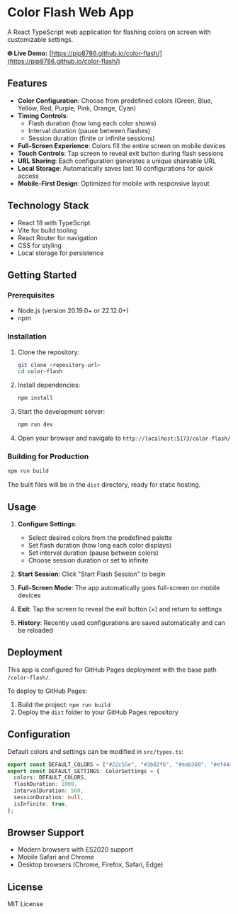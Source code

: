 # Color Flash Web App

A React TypeScript web application for flashing colors on screen with customizable settings.

**🌐 Live Demo:** [https://pip8786.github.io/color-flash/](https://pip8786.github.io/color-flash/)

## Features

- **Color Configuration**: Choose from predefined colors (Green, Blue, Yellow, Red, Purple, Pink, Orange, Cyan)
- **Timing Controls**:
  - Flash duration (how long each color shows)
  - Interval duration (pause between flashes)
  - Session duration (finite or infinite sessions)
- **Full-Screen Experience**: Colors fill the entire screen on mobile devices
- **Touch Controls**: Tap screen to reveal exit button during flash sessions
- **URL Sharing**: Each configuration generates a unique shareable URL
- **Local Storage**: Automatically saves last 10 configurations for quick access
- **Mobile-First Design**: Optimized for mobile with responsive layout

## Technology Stack

- React 18 with TypeScript
- Vite for build tooling
- React Router for navigation
- CSS for styling
- Local storage for persistence

## Getting Started

### Prerequisites

- Node.js (version 20.19.0+ or 22.12.0+)
- npm

### Installation

1. Clone the repository:

   ```bash
   git clone <repository-url>
   cd color-flash
   ```

2. Install dependencies:

   ```bash
   npm install
   ```

3. Start the development server:

   ```bash
   npm run dev
   ```

4. Open your browser and navigate to `http://localhost:5173/color-flash/`

### Building for Production

```bash
npm run build
```

The built files will be in the `dist` directory, ready for static hosting.

## Usage

1. **Configure Settings**:

   - Select desired colors from the predefined palette
   - Set flash duration (how long each color displays)
   - Set interval duration (pause between colors)
   - Choose session duration or set to infinite

2. **Start Session**: Click "Start Flash Session" to begin

3. **Full-Screen Mode**: The app automatically goes full-screen on mobile devices

4. **Exit**: Tap the screen to reveal the exit button (×) and return to settings

5. **History**: Recently used configurations are saved automatically and can be reloaded

## Deployment

This app is configured for GitHub Pages deployment with the base path `/color-flash/`.

To deploy to GitHub Pages:

1. Build the project: `npm run build`
2. Deploy the `dist` folder to your GitHub Pages repository

## Configuration

Default colors and settings can be modified in `src/types.ts`:

```typescript
export const DEFAULT_COLORS = ["#22c55e", "#3b82f6", "#eab308", "#ef4444"];
export const DEFAULT_SETTINGS: ColorSettings = {
  colors: DEFAULT_COLORS,
  flashDuration: 1000,
  intervalDuration: 500,
  sessionDuration: null,
  isInfinite: true,
};
```

## Browser Support

- Modern browsers with ES2020 support
- Mobile Safari and Chrome
- Desktop browsers (Chrome, Firefox, Safari, Edge)

## License

MIT License

